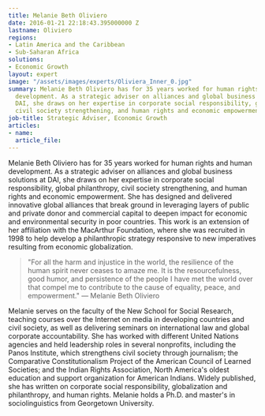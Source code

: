```yaml
---
title: Melanie Beth Oliviero
date: 2016-01-21 22:18:43.395000000 Z
lastname: Oliviero
regions:
- Latin America and the Caribbean
- Sub-Saharan Africa
solutions:
- Economic Growth
layout: expert
image: "/assets/images/experts/Oliviera_Inner_0.jpg"
summary: Melanie Beth Oliviero has for 35 years worked for human rights and human
  development. As a strategic adviser on alliances and global business solutions at
  DAI, she draws on her expertise in corporate social responsibility, global philanthropy,
  civil society strengthening, and human rights and economic empowerment.
job-title: Strategic Adviser, Economic Growth
articles:
- name:
  article_file:
---
```


Melanie Beth Oliviero has for 35 years worked for human rights and human development. As a strategic adviser on alliances and global business solutions at DAI, she draws on her expertise in corporate social responsibility, global philanthropy, civil society strengthening, and human rights and economic empowerment. She has designed and delivered innovative global alliances that break ground in leveraging layers of public and private donor and commercial capital to deepen impact for economic and environmental security in poor countries. This work is an extension of her affiliation with the MacArthur Foundation, where she was recruited in 1998 to help develop a philanthropic strategy responsive to new imperatives resulting from economic globalization.

>"For all the harm and injustice in the world, the resilience of the human spirit never ceases to amaze me. It is the resourcefulness, good humor, and persistence of the people I have met the world over that compel me to contribute to the cause of equality, peace, and empowerment." — Melanie Beth Oliviero

Melanie serves on the faculty of the New School for Social Research, teaching courses over the Internet on media in developing countries and civil society, as well as delivering seminars on international law and global corporate accountability. She has worked with different United Nations agencies and held leadership roles in several nonprofits, including the Panos Institute, which strengthens civil society through journalism; the Comparative Constitutionalism Project of the American Council of Learned Societies; and the Indian Rights Association, North America's oldest education and support organization for American Indians. Widely published, she has written on corporate social responsibility, globalization and philanthropy, and human rights. Melanie holds a Ph.D. and master's in sociolinguistics from Georgetown University.
